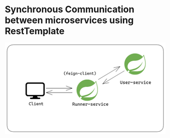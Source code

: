 # Synchronous Communication between microservices using RestTemplate

<!-- ## Checkout the article on <a href="https://subtle-geek.hashnode.dev/microservices-with-spring-boot-synchronous-inter-service-communication-using-resttemplate">Hashnode<a/> -->

<img src="img/feignclient.png">